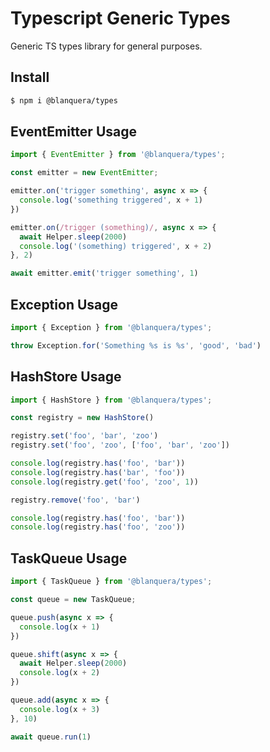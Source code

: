 # Typescript Generic Types

Generic TS types library for general purposes.

## Install

```bash
$ npm i @blanquera/types
```

## EventEmitter Usage

```js
import { EventEmitter } from '@blanquera/types';

const emitter = new EventEmitter;

emitter.on('trigger something', async x => {
  console.log('something triggered', x + 1)
})

emitter.on(/trigger (something)/, async x => {
  await Helper.sleep(2000)
  console.log('(something) triggered', x + 2)
}, 2)

await emitter.emit('trigger something', 1)
```

## Exception Usage

```js
import { Exception } from '@blanquera/types';

throw Exception.for('Something %s is %s', 'good', 'bad')
```

## HashStore Usage

```js
import { HashStore } from '@blanquera/types';

const registry = new HashStore()

registry.set('foo', 'bar', 'zoo')
registry.set('foo', 'zoo', ['foo', 'bar', 'zoo'])

console.log(registry.has('foo', 'bar'))
console.log(registry.has('bar', 'foo'))
console.log(registry.get('foo', 'zoo', 1))

registry.remove('foo', 'bar')

console.log(registry.has('foo', 'bar'))
console.log(registry.has('foo', 'zoo'))
```

## TaskQueue Usage

```js
import { TaskQueue } from '@blanquera/types';

const queue = new TaskQueue;

queue.push(async x => {
  console.log(x + 1)
})

queue.shift(async x => {
  await Helper.sleep(2000)
  console.log(x + 2)
})

queue.add(async x => {
  console.log(x + 3)
}, 10)

await queue.run(1)
```